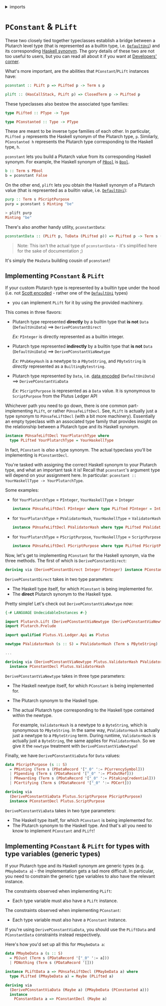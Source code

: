 <details>
<summary> imports </summary>
<p>

```haskell
{-# OPTIONS_GHC -Wno-redundant-constraints #-}
{-# LANGUAGE UndecidableInstances #-}
module Plutarch.Docs.PConstantAndPLift (b, purp) where
import Plutarch.Prelude
import PlutusLedgerApi.V1.Contexts (ScriptPurpose (Minting))
import Plutarch.Api (PScriptPurpose)
```

</p>
</details>

# `PConstant` & `PLift`

These two closely tied together typeclasses establish a bridge between a Plutarch level type (that is represented
as a builtin type, i.e.
[`DefaultUni`](https://playground.plutus.iohkdev.io/doc/haddock/plutus-core/html/PlutusCore.html#t:DefaultUni))
and its corresponding [Haskell synonym](./../Concepts/Haskell%20Synonym.md). The gory details of these
two are not too useful to users, but you can read all about it if you want at
[Developers' corner](../DEVGUIDE.md#pconstant-and-plift).

What's more important, are the abilities that `PConstant`/`PLift` instances have:

```hs
pconstant :: PLift p => PLifted p -> Term s p

plift :: (HasCallStack, PLift p) => ClosedTerm p -> PLifted p
```

These typeclasses also bestow the associated type families:

```hs
type PLifted :: PType -> Type

type PConstanted :: Type -> PType
```

These are meant to be inverse type families of each other. In particular, `PLifted p` represents the Haskell synonym
of the Plutarch type, `p`. Similarly, `PConstanted h` represents the Plutarch type corresponding to the Haskell type,
`h`.

`pconstant` lets you build a Plutarch value from its corresponding Haskell synonym. For example, the Haskell synonym
of [`PBool`](./../Types/PBool.md) is
[`Bool`](https://hackage.haskell.org/package/base-4.16.0.0/docs/Data-Bool.html#t:Bool).

```haskell
b :: Term s PBool
b = pconstant False
```

On the other end, `plift` lets you obtain the Haskell synonym of a Plutarch value (that is represented as a builtin value, i.e. [`DefaultUni`](https://playground.plutus.iohkdev.io/doc/haddock/plutus-core/html/PlutusCore.html#t:DefaultUni)):

```haskell
purp :: Term s PScriptPurpose
purp = pconstant $ Minting "be"
```

```hs
> plift purp
Minting "be"
```

There's also another handy utility, `pconstantData`:

```hs
pconstantData :: (PLift p, ToData (PLifted p)) => PLifted p -> Term s (PAsData p)
```

> Note: This isn't the actual type of `pconstantData` - it's simplified here for the sake of documentation ;)

It's simply the `PAsData` building cousin of `pconstant`!

## Implementing `PConstant` & `PLift`

If your custom Plutarch type is represented by a builtin type under the hood
(i.e. not [Scott encoded](./../Concepts/Data%20and%20Scott%20encoding.md#scott-encoding) - rather one of the
[`DefaultUni`](https://playground.plutus.iohkdev.io/doc/haddock/plutus-core/html/PlutusCore.html#t:DefaultUni) types)
- you can implement `PLift` for it by using the provided machinery.

This comes in three flavors:

- Plutarch type represented **directly** by a builtin type that **is not** `Data` (`DefaultUniData`)
  ==> `DerivePConstantDirect`

  *Ex:* `PInteger` is directly represented as a builtin integer.

- Plutarch type represented **indirectly** by a builtin type that **is not** `Data` (`DefaultUniData`)
  ==> `DerivePConstantViaNewtype`

  *Ex:* `PPubKeyHash` is a newtype to a `PByteString`, and `PByteString` is _directly_ represented as a
  `BuiltingBytestring`.

- Plutarch type represented by `Data`, i.e. [data encoded](./../Concepts/Data%20and%20Scott%20encoding.md#data-encoding)
  (`DefaultUniData`) ==> `DerivePConstantViaData`

  *Ex:* `PScriptPurpose` is represented as a `Data` value. It is synonymous to `ScriptPurpose` from the Plutus Ledger API

Whichever path you need to go down, there is one common part- implementing `PLift`, or rather `PUnsafeLiftDecl`. See,
`PLift` is actually just a type synonym to `PUnsafeLiftDecl` (with a bit more machinery). Essentially an empty
typeclass with an associated type family that provides insight on the relationship between a Plutarch type and its
Haskell synonym.

```hs
instance PUnsafeLiftDecl YourPlutarchType where
  type PLifted YourPlutarchType = YourHaskellType
```

In fact, `PConstant` is _also_ a type synonym. The actual typeclass you'll be implementing is `PConstantDecl`.

You're tasked with assigning the correct Haskell synonym to your Plutarch type, and what an important task it is! Recall that `pconstant`'s argument type will depend on your assignment here. In particular: `pconstant :: YourHaskellType -> YourPlutarchType`.

Some examples:

- for `YourPlutarchType` = `PInteger`, `YourHaskellType` = `Integer`

  ```hs
  instance PUnsafeLiftDecl PInteger where type PLifted PInteger = Integer
  ```
- for `YourPlutarchType` = `PValidatorHash`, `YourHaskellType` = `ValidatorHash`

  ```hs
  instance PUnsafeLiftDecl PValidatorHash where type PLifted PValidatorHash = Plutus.ValidatorHash
  ```
- for `YourPlutarchType` = `PScriptPurpose`, `YourHaskellType` = `ScriptPurpose`

  ```hs
  instance PUnsafeLiftDecl PScriptPurpose where type PLifted PScriptPurpose = Plutus.ScriptPurpose
  ```

Now, let's get to implementing `PConstant` for the Haskell synonym, via the three methods.
The first of which is `DerivePConstantDirect`:

```hs
deriving via (DerivePConstantDirect Integer PInteger) instance PConstantDecl Integer
```

`DerivePConstantDirect` takes in two type parameters:

- The Haskell type itself, for which `PConstant` is being implemented for.
- The **direct** Plutarch synonym to the Haskell type.

Pretty simple! Let's check out `DerivePConstantViaNewtype` now:

```hs
{-# LANGUAGE UndecidableInstances #-}

import Plutarch.Lift (DerivePConstantViaNewtype (DerivePConstantViaNewtype), PConstantDecl, PUnsafeLiftDecl)
import Plutarch.Prelude

import qualified Plutus.V1.Ledger.Api as Plutus

newtype PValidatorHash (s :: S) = PValidatorHash (Term s PByteString)

...

deriving via (DerivePConstantViaNewtype Plutus.ValidatorHash PValidatorHash PByteString)
  instance PConstantDecl Plutus.ValidatorHash
```

`DerivePConstantViaNewtype` takes in three type parameters:

- The Haskell newtype itself, for which `PConstant` is being implemented for.
- The Plutarch synonym to the Haskell type.
- The actual Plutarch type corresponding to the Haskell type contained within the newtype.

  For example, `ValidatorHash` is a newtype to a `ByteString`, which is synonymous to `PByteString`. In the same way, `PValidatorHash` is actually just a newtype to a `PByteString` term.
  During runtime, `ValidatorHash` is actually just a `ByteString`, the same applies for `PValidatorHash`. So we give it the `newtype` treatment with `DerivePConstantViaNewtype`!

Finally, we have `DerivePConstantViaData` for `Data` values:

```hs
data PScriptPurpose (s :: S)
  = PMinting (Term s (PDataRecord '["_0" ':= PCurrencySymbol]))
  | PSpending (Term s (PDataRecord '["_0" ':= PTxOutRef]))
  | PRewarding (Term s (PDataRecord '["_0" ':= PStakingCredential]))
  | PCertifying (Term s (PDataRecord '["_0" ':= PDCert]))

deriving via
  (DerivePConstantViaData Plutus.ScriptPurpose PScriptPurpose)
  instance PConstantDecl Plutus.ScriptPurpose
```

`DerivePConstantViaData` takes in two type parameters:

- The Haskell type itself, for which `PConstant` is being implemented for.
- The Plutarch synonym to the Haskell type.
  And that's all you need to know to implement `PConstant` and `PLift`!

## Implementing `PConstant` & `PLift` for types with type variables (generic types)

If your Plutarch type and its Haskell synonym are generic types (e.g. `PMaybeData a`) - the implementation gets a tad more difficult. In particular, you need to constrain the generic type variables to also have the relevant instance.

The constraints observed when implementing `PLift`:

- Each type variable must also have a `PLift` instance.

The constraints observed when implementing `PConstant`:

- Each type variable must also have a `PConstant` instance.

If you're using `DerivePConstantViaData`, you should use the `PLiftData` and `PConstantData` constraints instead respectively.

Here's how you'd set up all this for `PMaybeData a`:

```hs
data PMaybeData a (s :: S)
  = PDJust (Term s (PDataRecord '["_0" ':= a]))
  | PDNothing (Term s (PDataRecord '[]))

instance PLiftData a => PUnsafeLiftDecl (PMaybeData a) where
  type PLifted (PMaybeData a) = Maybe (PLifted a)

deriving via
  (DerivePConstantViaData (Maybe a) (PMaybeData (PConstanted a)))
  instance
    PConstantData a => PConstantDecl (Maybe a)
```
